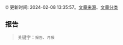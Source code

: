 :alarm_clock: 更新时间: 2024-02-08 13:35:57。[文章来源](/README.md)、[文章分类](/TAGS.md)

## 报告


> 关键字：`报告`、`月报`



